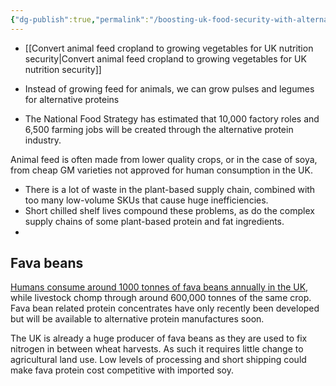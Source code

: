 ```yaml
---
{"dg-publish":true,"permalink":"/boosting-uk-food-security-with-alternative-proteins/","tags":["#animal_feed - alternative_proteins - food_security - uk - cawf_food_sec - plant_based_alternative_proteins"],"created":"2025-10-23T17:42:43.401+01:00","updated":"2025-10-23T19:18:51.082+01:00"}
---
```


- [[Convert animal feed cropland to growing vegetables for UK nutrition security\|Convert animal feed cropland to growing vegetables for UK nutrition security]]

- Instead of growing feed for animals, we can grow pulses and legumes for alternative proteins
- The National Food Strategy has estimated that 10,000 factory roles and 6,500 farming jobs will be created through the alternative protein industry.

Animal feed is often made from lower quality crops, or in the case of soya, from cheap GM varieties not approved for human consumption in the UK. 
- There is a lot of waste in the plant-based supply chain, combined with too many low-volume SKUs that cause huge inefficiencies. 
- Short chilled shelf lives compound these problems, as do the complex supply chains of some plant-based protein and fat ingredients.
-
## Fava beans
[Humans consume around 1000 tonnes of fava beans annually in the UK](https://www.new-foodinnovation.co.uk/price-parity), while livestock chomp through around 600,000 tonnes of the same crop. Fava bean related protein concentrates have only recently been developed but will be available to alternative protein manufactures soon.

The UK is already a huge producer of fava beans as they are used to fix nitrogen in between wheat harvests. As such it requires little change to agricultural land use. Low levels of processing and short shipping could make fava protein cost competitive with imported soy.

